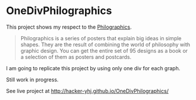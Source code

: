 # OneDivPhilographics
This project shows my respect to the [Philographics](http://studiocarreras.com/philographics/).

> Philographics is a series of posters that explain big ideas in simple shapes. They are the result of combining the world of philosophy with graphic design. You can get the entire set of 95 designs as a book or a selection of them as posters and postcards.

I am going to replicate this project by using only one div for each graph.

Still work in progress.

See live project at http://hacker-yhj.github.io/OneDivPhilographics/
